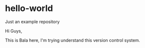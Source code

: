 # hello-world
Just an example repository


Hi Guys,

  This is Bala here, I'm trying understand this version control system.
